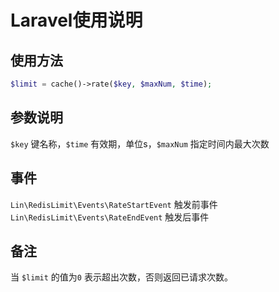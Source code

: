 # Laravel使用说明

## 使用方法
```php
$limit = cache()->rate($key, $maxNum, $time);
```
## 参数说明
`$key` 键名称，`$time` 有效期，单位s，`$maxNum` 指定时间内最大次数

## 事件

`Lin\RedisLimit\Events\RateStartEvent` 触发前事件
`Lin\RedisLimit\Events\RateEndEvent` 触发后事件
## 备注

当 `$limit` 的值为`0` 表示超出次数，否则返回已请求次数。